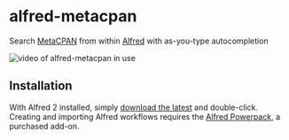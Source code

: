 alfred-metacpan
===============

Search [MetaCPAN](http://metacpan.org/) from within
[Alfred](http://www.alfredapp.com/) with as-you-type autocompletion

![video of alfred-metacpan in use](https://dl.dropboxusercontent.com/u/301667/metacpansearchforalfred.gif)

Installation
------------

With Alfred 2 installed, simply [download the latest](https://dl.dropboxusercontent.com/u/301667/alfred-metacpan.alfredworkflow)
and double-click.  Creating and importing Alfred workflows requires the [Alfred Powerpack](http://www.alfredapp.com/powerpack/), a purchased add-on.
